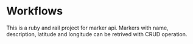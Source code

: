 # Workflows
This is a ruby and rail project for marker api. Markers with name, description, latitude and longitude can be retrived with CRUD operation.
